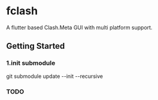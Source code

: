 # fclash

A flutter based Clash.Meta GUI with multi platform support.

## Getting Started
### 1.init submodule
git submodule update --init --recursive

### TODO
